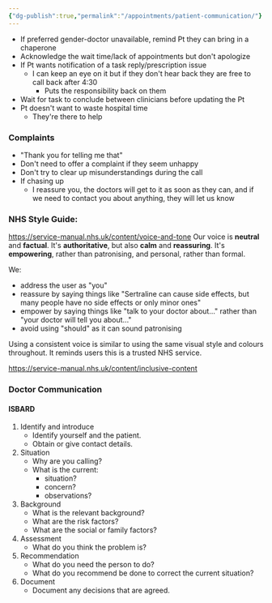```yaml
---
{"dg-publish":true,"permalink":"/appointments/patient-communication/"}
---
```


* If preferred gender-doctor unavailable, remind Pt they can bring in a chaperone
* Acknowledge the wait time/lack of appointments but don't apologize
* If Pt wants notification of a task reply/prescription issue
	* I can keep an eye on it but if they don't hear back they are free to call back after 4:30
		* Puts the responsibility back on them
* Wait for task to conclude between clinicians before updating the Pt 
* Pt doesn't want to waste hospital time
	* They're there to help
### Complaints
* "Thank you for telling me that"
* Don't need to offer a complaint if they seem unhappy
* Don't try to clear up misunderstandings during the call
* If chasing up 
	* I reassure you, the doctors will get to it as soon as they can, and if we need to contact you about anything, they will let us know
### NHS Style Guide: 
https://service-manual.nhs.uk/content/voice-and-tone
Our voice is **neutral** and **factual**. It's **authoritative**, but also **calm** and **reassuring**.
It's **empowering**, rather than patronising, and personal, rather than formal.

We:
- address the user as "you"
- reassure by saying things like "Sertraline can cause side effects, but many people have no side effects or only minor ones"
- empower by saying things like "talk to your doctor about..." rather than "your doctor will tell you about..."
- avoid using "should" as it can sound patronising

Using a consistent voice is similar to using the same visual style and colours throughout. It reminds users this is a trusted NHS service.

https://service-manual.nhs.uk/content/inclusive-content

### Doctor Communication
#### ISBARD
1. Identify and introduce
	- Identify yourself and the patient.
	- Obtain or give contact details.
2. Situation
	- Why are you calling?
	- What is the current:
	    - situation?
	    - concern?
	    - observations?
3. Background
	- What is the relevant background?
	- What are the risk factors?
	- What are the social or family factors?
4. Assessment
	- What do you think the problem is? 
5. Recommendation
	- What do you need the person to do?
	- What do you recommend be done to correct the current situation? 
6. Document
	- Document any decisions that are agreed.